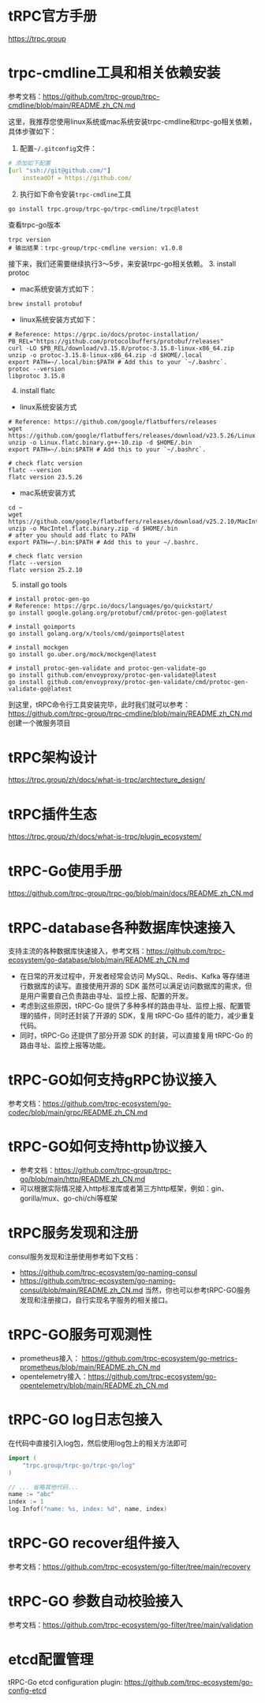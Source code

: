 # tRPC官方手册
https://trpc.group

# trpc-cmdline工具和相关依赖安装
参考文档：https://github.com/trpc-group/trpc-cmdline/blob/main/README.zh_CN.md

这里，我推荐您使用linux系统或mac系统安装trpc-cmdline和trpc-go相关依赖，具体步骤如下：
1. 配置`~/.gitconfig`文件：
```yaml
# 添加如下配置
[url "ssh://git@github.com/"]
    insteadOf = https://github.com/
```
2. 执行如下命令安装`trpc-cmdline`工具
```shell
go install trpc.group/trpc-go/trpc-cmdline/trpc@latest
```
查看trpc-go版本
```shell
trpc version
# 输出结果：trpc-group/trpc-cmdline version: v1.0.8
```
接下来，我们还需要继续执行3～5步，来安装trpc-go相关依赖。
3. install protoc
- mac系统安装方式如下：
```shell
brew install protobuf
```
- linux系统安装方式如下：
```shell
# Reference: https://grpc.io/docs/protoc-installation/
PB_REL="https://github.com/protocolbuffers/protobuf/releases"
curl -LO $PB_REL/download/v3.15.8/protoc-3.15.8-linux-x86_64.zip
unzip -o protoc-3.15.8-linux-x86_64.zip -d $HOME/.local
export PATH=~/.local/bin:$PATH # Add this to your `~/.bashrc`.
protoc --version
libprotoc 3.15.8
```
4. install flatc
- linux系统安装方式
```shell
# Reference: https://github.com/google/flatbuffers/releases
wget https://github.com/google/flatbuffers/releases/download/v23.5.26/Linux.flatc.binary.g++-10.zip
unzip -o Linux.flatc.binary.g++-10.zip -d $HOME/.bin
export PATH=~/.bin:$PATH # Add this to your `~/.bashrc`.

# check flatc version
flatc --version
flatc version 23.5.26
```
- mac系统安装方式
```shell
cd ~
wget https://github.com/google/flatbuffers/releases/download/v25.2.10/MacIntel.flatc.binary.zip
unzip -o MacIntel.flatc.binary.zip -d $HOME/.bin
# after you should add flatc to PATH
export PATH=~/.bin:$PATH # Add this to your ~/.bashrc.

# check flatc version
flatc --version
flatc version 25.2.10
```

5. install go tools
```shell
# install protoc-gen-go
# Reference: https://grpc.io/docs/languages/go/quickstart/
go install google.golang.org/protobuf/cmd/protoc-gen-go@latest

# install goimports
go install golang.org/x/tools/cmd/goimports@latest

# install mockgen
go install go.uber.org/mock/mockgen@latest

# install protoc-gen-validate and protoc-gen-validate-go
go install github.com/envoyproxy/protoc-gen-validate@latest
go install github.com/envoyproxy/protoc-gen-validate/cmd/protoc-gen-validate-go@latest
```
到这里，tRPC命令行工具安装完毕，此时我们就可以参考：https://github.com/trpc-group/trpc-cmdline/blob/main/README.zh_CN.md 创建一个微服务项目

# tRPC架构设计
https://trpc.group/zh/docs/what-is-trpc/archtecture_design/

# tRPC插件生态
https://trpc.group/zh/docs/what-is-trpc/plugin_ecosystem/

# tRPC-Go使用手册
https://github.com/trpc-group/trpc-go/blob/main/docs/README.zh_CN.md

# tRPC-database各种数据库快速接入
支持主流的各种数据库快速接入，参考文档：https://github.com/trpc-ecosystem/go-database/blob/main/README.zh_CN.md

- 在日常的开发过程中，开发者经常会访问 MySQL、Redis、Kafka 等存储进行数据库的读写。直接使用开源的 SDK 虽然可以满足访问数据库的需求，但是用户需要自己负责路由寻址、监控上报、配置的开发。
- 考虑到这些原因，tRPC-Go 提供了多种多样的路由寻址、监控上报、配置管理的插件，同时还封装了开源的 SDK，复用 tRPC-Go 插件的能力，减少重复代码。
- 同时，tRPC-Go 还提供了部分开源 SDK 的封装，可以直接复用 tRPC-Go 的路由寻址、监控上报等功能。

# tRPC-GO如何支持gRPC协议接入
参考文档：https://github.com/trpc-ecosystem/go-codec/blob/main/grpc/README.zh_CN.md

# tRPC-GO如何支持http协议接入
- 参考文档：https://github.com/trpc-group/trpc-go/blob/main/http/README.zh_CN.md
- 可以根据实际情况接入http标准库或者第三方http框架，例如：gin、gorilla/mux、go-chi/chi等框架

# tRPC服务发现和注册
consul服务发现和注册使用参考如下文档：
- https://github.com/trpc-ecosystem/go-naming-consul
- https://github.com/trpc-ecosystem/go-naming-consul/blob/main/README.zh_CN.md
当然，你也可以参考tRPC-GO服务发现和注册接口，自行实现名字服务的相关接口。

# tRPC-GO服务可观测性
- prometheus接入： https://github.com/trpc-ecosystem/go-metrics-prometheus/blob/main/README.zh_CN.md
- opentelemetry接入：https://github.com/trpc-ecosystem/go-opentelemetry/blob/main/README.zh_CN.md

# tRPC-GO log日志包接入
在代码中直接引入log包，然后使用log包上的相关方法即可
```go
import (
    "trpc.group/trpc-go/trpc-go/log"
)

// ... 省略其他代码...
name := "abc"
index := 1
log.Infof("name: %s, index: %d", name, index)
```

# tRPC-GO recover组件接入
参考文档：https://github.com/trpc-ecosystem/go-filter/tree/main/recovery

# tRPC-GO 参数自动校验接入
参考文档：https://github.com/trpc-ecosystem/go-filter/tree/main/validation

# etcd配置管理
tRPC-Go etcd configuration plugin: https://github.com/trpc-ecosystem/go-config-etcd

